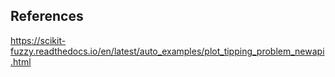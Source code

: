 ## References

https://scikit-fuzzy.readthedocs.io/en/latest/auto_examples/plot_tipping_problem_newapi.html